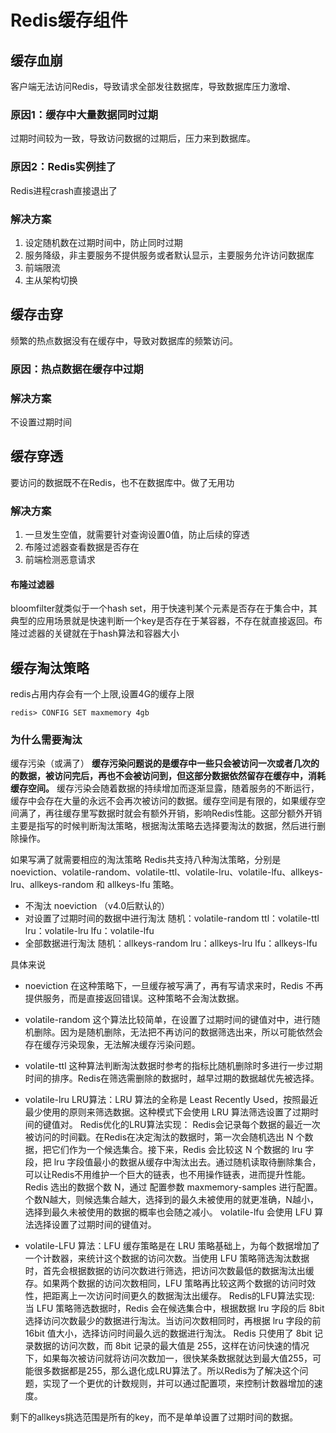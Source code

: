 # Redis缓存组件
## 缓存血崩
客户端无法访问Redis，导致请求全部发往数据库，导致数据库压力激增、

### 原因1：缓存中大量数据同时过期
过期时间较为一致，导致访问数据的过期后，压力来到数据库。

### 原因2：Redis实例挂了
Redis进程crash直接退出了

### 解决方案
1. 设定随机数在过期时间中，防止同时过期
2. 服务降级，非主要服务不提供服务或者默认显示，主要服务允许访问数据库
3. 前端限流
4. 主从架构切换

## 缓存击穿
频繁的热点数据没有在缓存中，导致对数据库的频繁访问。

### 原因：热点数据在缓存中过期

### 解决方案
不设置过期时间

## 缓存穿透
要访问的数据既不在Redis，也不在数据库中。做了无用功

### 解决方案
1. 一旦发生空值，就需要针对查询设置0值，防止后续的穿透
2. 布隆过滤器查看数据是否存在
3. 前端检测恶意请求

#### 布隆过滤器
bloomfilter就类似于一个hash set，用于快速判某个元素是否存在于集合中，其典型的应用场景就是快速判断一个key是否存在于某容器，不存在就直接返回。布隆过滤器的关键就在于hash算法和容器大小

## 缓存淘汰策略
redis占用内存会有一个上限,设置4G的缓存上限
```shell
redis> CONFIG SET maxmemory 4gb
```

### 为什么需要淘汰
缓存污染（或满了） 
**缓存污染问题说的是缓存中一些只会被访问一次或者几次的的数据，被访问完后，再也不会被访问到，但这部分数据依然留存在缓存中，消耗缓存空间。** 
缓存污染会随着数据的持续增加而逐渐显露，随着服务的不断运行，缓存中会存在大量的永远不会再次被访问的数据。缓存空间是有限的，如果缓存空间满了，再往缓存里写数据时就会有额外开销，影响Redis性能。这部分额外开销主要是指写的时候判断淘汰策略，根据淘汰策略去选择要淘汰的数据，然后进行删除操作。

如果写满了就需要相应的淘汰策略
Redis共支持八种淘汰策略，分别是noeviction、volatile-random、volatile-ttl、volatile-lru、volatile-lfu、allkeys-lru、allkeys-random 和 allkeys-lfu 策略。

- 不淘汰
noeviction （v4.0后默认的） 
- 对设置了过期时间的数据中进行淘汰
随机：volatile-random 
ttl：volatile-ttl 
lru：volatile-lru 
lfu：volatile-lfu 
- 全部数据进行淘汰
随机：allkeys-random 
lru：allkeys-lru 
lfu：allkeys-lfu

具体来说
* noeviction
在这种策略下，一旦缓存被写满了，再有写请求来时，Redis 不再提供服务，而是直接返回错误。这种策略不会淘汰数据。

* volatile-random 
这个算法比较简单，在设置了过期时间的键值对中，进行随机删除。因为是随机删除，无法把不再访问的数据筛选出来，所以可能依然会存在缓存污染现象，无法解决缓存污染问题。 

* volatile-ttl 
这种算法判断淘汰数据时参考的指标比随机删除时多进行一步过期时间的排序。Redis在筛选需删除的数据时，越早过期的数据越优先被选择。 

* volatile-lru 
LRU算法：LRU 算法的全称是 Least Recently Used，按照最近最少使用的原则来筛选数据。这种模式下会使用 LRU 算法筛选设置了过期时间的键值对。 Redis优化的LRU算法实现： Redis会记录每个数据的最近一次被访问的时间戳。在Redis在决定淘汰的数据时，第一次会随机选出 N 个数据，把它们作为一个候选集合。接下来，Redis 会比较这 N 个数据的 lru 字段，把 lru 字段值最小的数据从缓存中淘汰出去。通过随机读取待删除集合，可以让Redis不用维护一个巨大的链表，也不用操作链表，进而提升性能。 Redis 选出的数据个数 N，通过 配置参数 maxmemory-samples 进行配置。个数N越大，则候选集合越大，选择到的最久未被使用的就更准确，N越小，选择到最久未被使用的数据的概率也会随之减小。 volatile-lfu 会使用 LFU 算法选择设置了过期时间的键值对。 

* volatile-LFU 
算法：LFU 缓存策略是在 LRU 策略基础上，为每个数据增加了一个计数器，来统计这个数据的访问次数。当使用 LFU 策略筛选淘汰数据时，首先会根据数据的访问次数进行筛选，把访问次数最低的数据淘汰出缓存。如果两个数据的访问次数相同，LFU 策略再比较这两个数据的访问时效性，把距离上一次访问时间更久的数据淘汰出缓存。
Redis的LFU算法实现: 当 LFU 策略筛选数据时，Redis 会在候选集合中，根据数据 lru 字段的后 8bit 选择访问次数最少的数据进行淘汰。当访问次数相同时，再根据 lru 字段的前 16bit 值大小，选择访问时间最久远的数据进行淘汰。 Redis 只使用了 8bit 记录数据的访问次数，而 8bit 记录的最大值是 255，这样在访问快速的情况下，如果每次被访问就将访问次数加一，很快某条数据就达到最大值255，可能很多数据都是255，那么退化成LRU算法了。所以Redis为了解决这个问题，实现了一个更优的计数规则，并可以通过配置项，来控制计数器增加的速度。

剩下的allkeys挑选范围是所有的key，而不是单单设置了过期时间的数据。